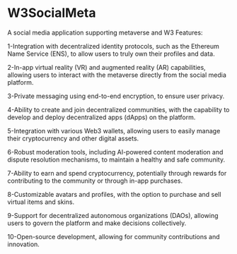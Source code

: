 # W3SocialMeta
A social media application supporting metaverse and W3
Features:

1-Integration with decentralized identity protocols, such as the Ethereum Name Service (ENS), to allow users to truly own their profiles and data.

2-In-app virtual reality (VR) and augmented reality (AR) capabilities, allowing users to interact with the metaverse directly from the social media platform.

3-Private messaging using end-to-end encryption, to ensure user privacy.

4-Ability to create and join decentralized communities, with the capability to develop and deploy decentralized apps (dApps) on the platform.

5-Integration with various Web3 wallets, allowing users to easily manage their cryptocurrency and other digital assets.

6-Robust moderation tools, including AI-powered content moderation and dispute resolution mechanisms, to maintain a healthy and safe community.

7-Ability to earn and spend cryptocurrency, potentially through rewards for contributing to the community or through in-app purchases.

8-Customizable avatars and profiles, with the option to purchase and sell virtual items and skins.

9-Support for decentralized autonomous organizations (DAOs), allowing users to govern the platform and make decisions collectively.

10-Open-source development, allowing for community contributions and innovation.
